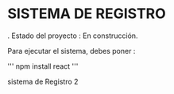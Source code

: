 <h1> SISTEMA DE REGISTRO </h1>


. Estado del proyecto : En construcción.


Para ejecutar el sistema, debes poner :


''' npm install react '''


sistema de Registro 2
